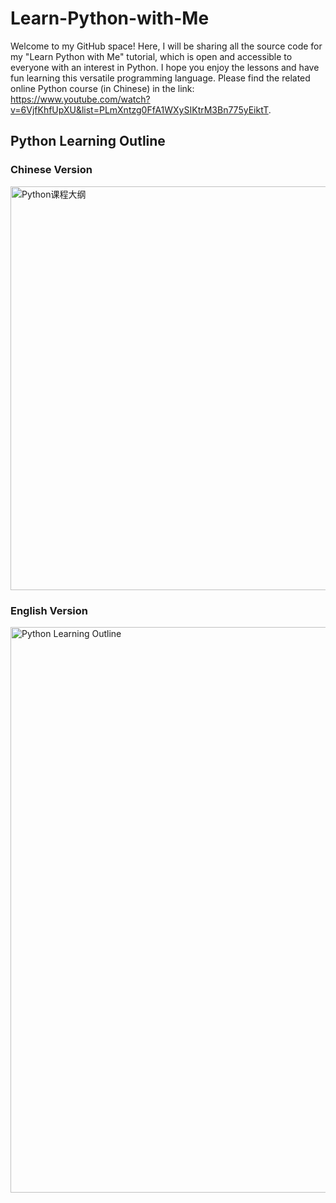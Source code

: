 # Learn-Python-with-Me

Welcome to my GitHub space! Here, I will be sharing all the source code for my "Learn Python with Me" tutorial, which is open and accessible to everyone with an interest in Python. I hope you enjoy the lessons and have fun learning this versatile programming language. Please find the related online Python course (in Chinese) in the link: https://www.youtube.com/watch?v=6VjfKhfUpXU&list=PLmXntzg0FfA1WXySIKtrM3Bn775yEiktT.

## Python Learning Outline
### Chinese Version
<img width="646" alt="Python课程大纲" src="https://user-images.githubusercontent.com/125934684/227661651-5ed3e8f0-d203-4642-a467-c2a5e458acb3.png">

### English Version
<img width="905" alt="Python Learning Outline" src="https://user-images.githubusercontent.com/125934684/227661682-65333f68-49d2-48ac-8910-97945a2b223c.png">
